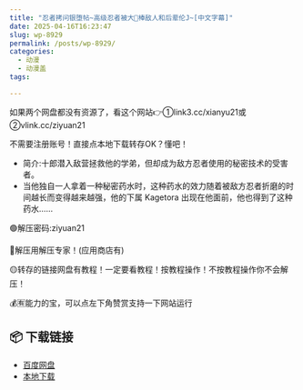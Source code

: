 ```yaml
---
title: "忍者拷问银堕帖~高级忍者被大🥩棒敌人和后辈伦J~[中文字幕]"
date: 2025-04-16T16:23:47
slug: wp-8929
permalink: /posts/wp-8929/
categories:
  - 动漫
  - 动漫盖
tags:

---
```


如果两个网盘都没有资源了，看这个网站👉①link3.cc/xianyu21或②vlink.cc/ziyuan21

不需要注册账号！直接点本地下载转存OK？懂吧！

*   简介:十郎潜入敌营拯救他的学弟，但却成为敌方忍者使用的秘密技术的受害者。
*   当他独自一人拿着一种秘密药水时，这种药水的效力随着被敌方忍者折磨的时间越长而变得越来越强，他的下属 Kagetora 出现在他面前，他也得到了这种药水……

🟢解压密码:ziyuan21

🔵解压用解压专家！(应用商店有)

🟡转存的链接网盘有教程！一定要看教程！按教程操作！不按教程操作你不会解压！

💰🈶能力的宝，可以点左下角赞赏支持一下网站运行

## 📦 下载链接
- [百度网盘](https://blziyuan21.com/pay-download/8929?key=7cca04fb2e&down_id=0)
- [本地下载](https://blziyuan21.com/pay-download/8929?key=7cca04fb2e&down_id=1)

